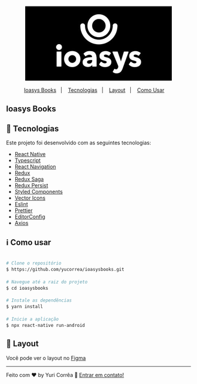 <h1 align="center">

</h1>

<p align="center">
  <img src="./github/logo_ioasys.jpeg" alt="Ioasys">
</p>

<p align="center">
   <a href="#ioasys-books">Ioasys Books</a>&nbsp;&nbsp;&nbsp;|&nbsp;&nbsp;&nbsp;
  <a href="#computer-tecnologias">Tecnologias</a>&nbsp;&nbsp;&nbsp;|&nbsp;&nbsp;&nbsp;
  <a href="#information_source-layout">Layout</a>&nbsp;&nbsp;&nbsp;|&nbsp;&nbsp;&nbsp;
  <a href="#information_source-como-usar">Como Usar</a>&nbsp;&nbsp;&nbsp;&nbsp;&nbsp;&nbsp;
</p>

## Ioasys Books

## :rocket: Tecnologias

Este projeto foi desenvolvido com as seguintes tecnologias:

- [React Native](https://facebook.github.io/react-native/)
- [Typescript](https://www.typescriptlang.org/)
- [React Navigation](https://reactnavigation.org/)
- [Redux](https://redux.js.org/)
- [Redux Saga](https://redux-saga.js.org/)
- [Redux Persist](https://github.com/rt2zz/redux-persist)
- [Styled Components](https://www.styled-components.com/)
- [Vector Icons](https://github.com/oblador/react-native-vector-icons)
- [Eslint](https://eslint.org/)
- [Prettier](https://prettier.io/)
- [EditorConfig](https://editorconfig.org/)
- [Axios](https://github.com/axios/axios)

## :information_source: Como usar

```bash

# Clone o repositório
$ https://github.com/yucorrea/ioasysbooks.git

# Navegue até a raiz do projeto
$ cd ioasysbooks

# Instale as dependências
$ yarn install

# Inicie a aplicação
$ npx react-native run-android

```

## :art: Layout
 Você pode ver o layout no [Figma](https://www.figma.com/file/JRUQaA8sZ9PMiu76FcfvNG/Desafio-React-Native%3A-ioasys-books?node-id=12%3A946)

---

Feito com ♥ by Yuri Corrêa :wave: [Entrar em contato!](https://www.linkedin.com/in/yucorrea/)

